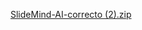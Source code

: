 [SlideMind-AI-correcto (2).zip](https://github.com/user-attachments/files/20782026/SlideMind-AI-correcto.2.zip)
